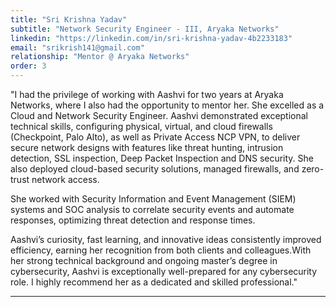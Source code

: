 ```yaml
---
title: "Sri Krishna Yadav"
subtitle: "Network Security Engineer - III, Aryaka Networks"
linkedin: "https://linkedin.com/in/sri-krishna-yadav-4b2233183"
email: "srikrish141@gmail.com"
relationship: "Mentor @ Aryaka Networks"
order: 3
---
```

"I had the privilege of working with Aashvi for two years at Aryaka Networks, where I also had the opportunity to mentor her. She excelled as a Cloud and Network Security Engineer. Aashvi demonstrated exceptional technical skills, configuring physical, virtual, and cloud firewalls (Checkpoint, Palo Alto), as well as Private Access NCP VPN, to deliver secure network designs with features like threat hunting, intrusion detection, SSL inspection, Deep Packet Inspection and DNS security. She also deployed cloud-based security solutions, managed firewalls, and zero-trust network access.

She worked with Security Information and Event Management (SIEM) systems and SOC analysis to correlate security events and automate responses, optimizing threat detection and response times.

Aashvi’s curiosity, fast learning, and innovative ideas consistently improved efficiency, earning her recognition from both clients and colleagues.With her strong technical background and ongoing master’s degree in cybersecurity, Aashvi is exceptionally well-prepared for any cybersecurity role. I highly recommend her as a dedicated and skilled professional."

  
---